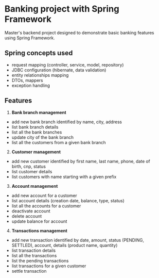 # Banking project with Spring Framework
Master's backend project designed to demonstrate basic banking features using Spring Framework.
## Spring concepts used
- request mapping (controller, service, model, repository)
- JDBC configuration (hibernate, data validation)
- entity relationships mapping
- DTOs, mappers
- exception handling
## Features
1. **Bank branch management**
  - add new bank branch identified by name, city, address
  - list bank branch details 
  - list all the bank branches
  - update city of the bank branch
  - list all the customers from a given bank branch
2. **Customer management**
  - add new customer identified by first name, last name, phone, date of birth, cnp, status
  - list customer details
  - list customers with name starting with a given prefix
3. **Account management**
  - add new account for a customer
  - list account details (creation date, balance, type, status)
  - list all the accounts for a customer
  - deactivate account
  - delete account
  - update balance for account
4. **Transactions management**
  - add new transaction identified by date, amount, status (PENDING, SETTLED), account, details (product name, quantity)
  - list transaction details
  - list all the transactions
  - list the pending transactions
  - list transactions for a given customer
  - settle transaction

